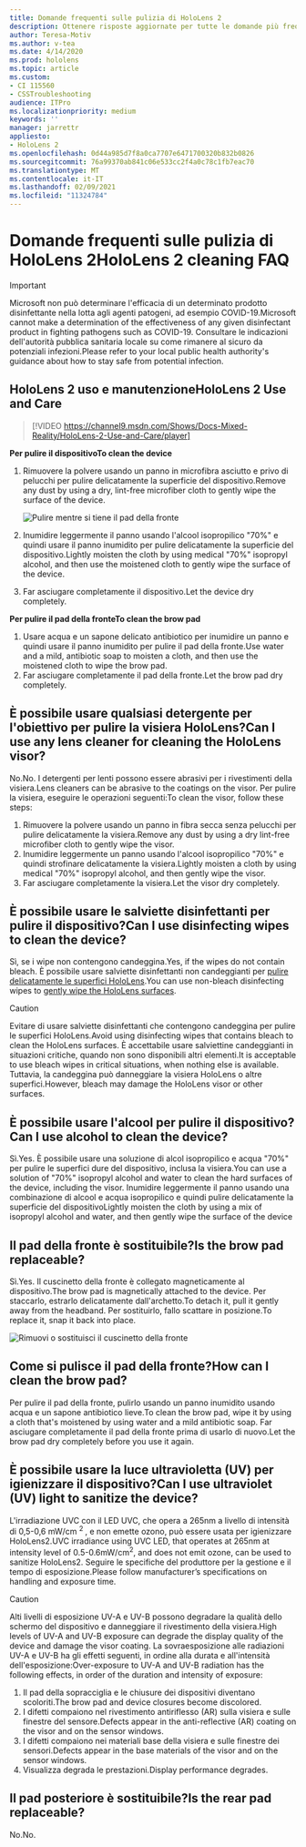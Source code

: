 ```yaml
---
title: Domande frequenti sulle pulizia di HoloLens 2
description: Ottenere risposte aggiornate per tutte le domande più frequenti per la pulizia e la manutenzione del dispositivo HoloLens 2.
author: Teresa-Motiv
ms.author: v-tea
ms.date: 4/14/2020
ms.prod: hololens
ms.topic: article
ms.custom:
- CI 115560
- CSSTroubleshooting
audience: ITPro
ms.localizationpriority: medium
keywords: ''
manager: jarrettr
appliesto:
- HoloLens 2
ms.openlocfilehash: 0d44a985d7f8a0ca7707e6471700320b832b0826
ms.sourcegitcommit: 76a99370ab841c06e533cc2f4a0c78c1fb7eac70
ms.translationtype: MT
ms.contentlocale: it-IT
ms.lasthandoff: 02/09/2021
ms.locfileid: "11324784"
---
```

# <span data-ttu-id="05d88-103">Domande frequenti sulle pulizia di HoloLens 2</span><span class="sxs-lookup"><span data-stu-id="05d88-103">HoloLens 2 cleaning FAQ</span></span>

> [!IMPORTANT]  
> <span data-ttu-id="05d88-104">Microsoft non può determinare l'efficacia di un determinato prodotto disinfettante nella lotta agli agenti patogeni, ad esempio COVID-19.</span><span class="sxs-lookup"><span data-stu-id="05d88-104">Microsoft cannot make a determination of the effectiveness of any given disinfectant product in fighting pathogens such as COVID-19.</span></span> <span data-ttu-id="05d88-105">Consultare le indicazioni dell'autorità pubblica sanitaria locale su come rimanere al sicuro da potenziali infezioni.</span><span class="sxs-lookup"><span data-stu-id="05d88-105">Please refer to your local public health authority's guidance about how to stay safe from potential infection.</span></span>  

## <span data-ttu-id="05d88-106">HoloLens 2 uso e manutenzione</span><span class="sxs-lookup"><span data-stu-id="05d88-106">HoloLens 2 Use and Care</span></span>

> [!VIDEO https://channel9.msdn.com/Shows/Docs-Mixed-Reality/HoloLens-2-Use-and-Care/player]

<!-- <iframe src="https://channel9.msdn.com/Shows/Docs-Mixed-Reality/HoloLens-2-Use-and-Care/player" width="960" height="540" allowFullScreen frameBorder="0" title="HoloLens 2 Use and Care - Microsoft Channel 9 Video"></iframe> -->

**<span data-ttu-id="05d88-107">Per pulire il dispositivo</span><span class="sxs-lookup"><span data-stu-id="05d88-107">To clean the device</span></span>**

1. <span data-ttu-id="05d88-108">Rimuovere la polvere usando un panno in microfibra asciutto e privo di pelucchi per pulire delicatamente la superficie del dispositivo.</span><span class="sxs-lookup"><span data-stu-id="05d88-108">Remove any dust by using a dry, lint-free microfiber cloth to gently wipe the surface of the device.</span></span>

   ![Pulire mentre si tiene il pad della fronte](images/hl2-cleaning.png)

2. <span data-ttu-id="05d88-110">Inumidire leggermente il panno usando l'alcool isopropilico "70%" e quindi usare il panno inumidito per pulire delicatamente la superficie del dispositivo.</span><span class="sxs-lookup"><span data-stu-id="05d88-110">Lightly moisten the cloth by using medical "70%" isopropyl alcohol, and then use the moistened cloth to gently wipe the surface of the device.</span></span>

3. <span data-ttu-id="05d88-111">Far asciugare completamente il dispositivo.</span><span class="sxs-lookup"><span data-stu-id="05d88-111">Let the device dry completely.</span></span>

**<span data-ttu-id="05d88-112">Per pulire il pad della fronte</span><span class="sxs-lookup"><span data-stu-id="05d88-112">To clean the brow pad</span></span>**

1. <span data-ttu-id="05d88-113">Usare acqua e un sapone delicato antibiotico per inumidire un panno e quindi usare il panno inumidito per pulire il pad della fronte.</span><span class="sxs-lookup"><span data-stu-id="05d88-113">Use water and a mild, antibiotic soap to moisten a cloth, and then use the moistened cloth to wipe the brow pad.</span></span>
1. <span data-ttu-id="05d88-114">Far asciugare completamente il pad della fronte.</span><span class="sxs-lookup"><span data-stu-id="05d88-114">Let the brow pad dry completely.</span></span>

## <span data-ttu-id="05d88-115">È possibile usare qualsiasi detergente per l'obiettivo per pulire la visiera HoloLens?</span><span class="sxs-lookup"><span data-stu-id="05d88-115">Can I use any lens cleaner for cleaning the HoloLens visor?</span></span>

<span data-ttu-id="05d88-116">No.</span><span class="sxs-lookup"><span data-stu-id="05d88-116">No.</span></span> <span data-ttu-id="05d88-117">I detergenti per lenti possono essere abrasivi per i rivestimenti della visiera.</span><span class="sxs-lookup"><span data-stu-id="05d88-117">Lens cleaners can be abrasive to the coatings on the visor.</span></span> <span data-ttu-id="05d88-118">Per pulire la visiera, eseguire le operazioni seguenti:</span><span class="sxs-lookup"><span data-stu-id="05d88-118">To clean the visor, follow these steps:</span></span>  

1. <span data-ttu-id="05d88-119">Rimuovere la polvere usando un panno in fibra secca senza pelucchi per pulire delicatamente la visiera.</span><span class="sxs-lookup"><span data-stu-id="05d88-119">Remove any dust by using a dry lint-free microfiber cloth to gently wipe the visor.</span></span>
1. <span data-ttu-id="05d88-120">Inumidire leggermente un panno usando l'alcool isopropilico "70%" e quindi strofinare delicatamente la visiera.</span><span class="sxs-lookup"><span data-stu-id="05d88-120">Lightly moisten a cloth by using medical "70%" isopropyl alcohol, and then gently wipe the visor.</span></span>
1. <span data-ttu-id="05d88-121">Far asciugare completamente la visiera.</span><span class="sxs-lookup"><span data-stu-id="05d88-121">Let the visor dry completely.</span></span>

## <span data-ttu-id="05d88-122">È possibile usare le salviette disinfettanti per pulire il dispositivo?</span><span class="sxs-lookup"><span data-stu-id="05d88-122">Can I use disinfecting wipes to clean the device?</span></span>

<span data-ttu-id="05d88-123">Sì, se i wipe non contengono candeggina.</span><span class="sxs-lookup"><span data-stu-id="05d88-123">Yes, if the wipes do not contain bleach.</span></span> <span data-ttu-id="05d88-124">È possibile usare salviette disinfettanti non candeggianti per [pulire delicatamente le superfici HoloLens](#hololens-2-use-and-care).</span><span class="sxs-lookup"><span data-stu-id="05d88-124">You can use non-bleach disinfecting wipes to [gently wipe the HoloLens surfaces](#hololens-2-use-and-care).</span></span>  

> [!CAUTION]  
> <span data-ttu-id="05d88-125">Evitare di usare salviette disinfettanti che contengono candeggina per pulire le superfici HoloLens.</span><span class="sxs-lookup"><span data-stu-id="05d88-125">Avoid using disinfecting wipes that contains bleach to clean the HoloLens surfaces.</span></span> <span data-ttu-id="05d88-126">È accettabile usare salviettine candeggianti in situazioni critiche, quando non sono disponibili altri elementi.</span><span class="sxs-lookup"><span data-stu-id="05d88-126">It is acceptable to use bleach wipes in critical situations, when nothing else is available.</span></span> <span data-ttu-id="05d88-127">Tuttavia, la candeggina può danneggiare la visiera HoloLens o altre superfici.</span><span class="sxs-lookup"><span data-stu-id="05d88-127">However, bleach may damage the HoloLens visor or other surfaces.</span></span>

## <span data-ttu-id="05d88-128">È possibile usare l'alcool per pulire il dispositivo?</span><span class="sxs-lookup"><span data-stu-id="05d88-128">Can I use alcohol to clean the device?</span></span>

<span data-ttu-id="05d88-129">Sì.</span><span class="sxs-lookup"><span data-stu-id="05d88-129">Yes.</span></span> <span data-ttu-id="05d88-130">È possibile usare una soluzione di alcol isopropilico e acqua "70%" per pulire le superfici dure del dispositivo, inclusa la visiera.</span><span class="sxs-lookup"><span data-stu-id="05d88-130">You can use a solution of "70%" isopropyl alcohol and water to clean the hard surfaces of the device, including the visor.</span></span> <span data-ttu-id="05d88-131">Inumidire leggermente il panno usando una combinazione di alcool e acqua isopropilico e quindi pulire delicatamente la superficie del dispositivo</span><span class="sxs-lookup"><span data-stu-id="05d88-131">Lightly moisten the cloth by using a mix of isopropyl alcohol and water, and then gently wipe the surface of the device</span></span>

## <span data-ttu-id="05d88-132">Il pad della fronte è sostituibile?</span><span class="sxs-lookup"><span data-stu-id="05d88-132">Is the brow pad replaceable?</span></span>

<span data-ttu-id="05d88-133">Sì.</span><span class="sxs-lookup"><span data-stu-id="05d88-133">Yes.</span></span> <span data-ttu-id="05d88-134">Il cuscinetto della fronte è collegato magneticamente al dispositivo.</span><span class="sxs-lookup"><span data-stu-id="05d88-134">The brow pad is magnetically attached to the device.</span></span> <span data-ttu-id="05d88-135">Per staccarlo, estrarlo delicatamente dall'archetto.</span><span class="sxs-lookup"><span data-stu-id="05d88-135">To detach it, pull it gently away from the headband.</span></span> <span data-ttu-id="05d88-136">Per sostituirlo, fallo scattare in posizione.</span><span class="sxs-lookup"><span data-stu-id="05d88-136">To replace it, snap it back into place.</span></span>

![Rimuovi o sostituisci il cuscinetto della fronte](images/hololens2-remove-browpad.png)

## <span data-ttu-id="05d88-138">Come si pulisce il pad della fronte?</span><span class="sxs-lookup"><span data-stu-id="05d88-138">How can I clean the brow pad?</span></span>

<span data-ttu-id="05d88-139">Per pulire il pad della fronte, pulirlo usando un panno inumidito usando acqua e un sapone antibiotico lieve.</span><span class="sxs-lookup"><span data-stu-id="05d88-139">To clean the brow pad, wipe it by using a cloth that's moistened by using water and a mild antibiotic soap.</span></span> <span data-ttu-id="05d88-140">Far asciugare completamente il pad della fronte prima di usarlo di nuovo.</span><span class="sxs-lookup"><span data-stu-id="05d88-140">Let the brow pad dry completely before you use it again.</span></span>

## <span data-ttu-id="05d88-141">È possibile usare la luce ultravioletta (UV) per igienizzare il dispositivo?</span><span class="sxs-lookup"><span data-stu-id="05d88-141">Can I use ultraviolet (UV) light to sanitize the device?</span></span>

<span data-ttu-id="05d88-142">L'irradiazione UVC con il LED UVC, che opera a 265nm a livello di intensità di 0,5-0,6 mW/cm <sup> 2 </sup> , e non emette ozono, può essere usata per igienizzare HoloLens2.</span><span class="sxs-lookup"><span data-stu-id="05d88-142">UVC irradiance using UVC LED, that operates at 265nm at intensity level of 0.5-0.6mW/cm<sup>2</sup>, and does not emit ozone, can be used to sanitize HoloLens2.</span></span> <span data-ttu-id="05d88-143">Seguire le specifiche del produttore per la gestione e il tempo di esposizione.</span><span class="sxs-lookup"><span data-stu-id="05d88-143">Please follow manufacturer’s specifications on handling and exposure time.</span></span>

> [!CAUTION]  
> <span data-ttu-id="05d88-144">Alti livelli di esposizione UV-A e UV-B possono degradare la qualità dello schermo del dispositivo e danneggiare il rivestimento della visiera.</span><span class="sxs-lookup"><span data-stu-id="05d88-144">High levels of UV-A and UV-B exposure can degrade the display quality of the device and damage the visor coating.</span></span> <span data-ttu-id="05d88-145">La sovraesposizione alle radiazioni UV-A e UV-B ha gli effetti seguenti, in ordine alla durata e all'intensità dell'esposizione:</span><span class="sxs-lookup"><span data-stu-id="05d88-145">Over-exposure to UV-A and UV-B radiation has the following effects, in order of the duration and intensity of exposure:</span></span>
>  
> 1. <span data-ttu-id="05d88-146">Il pad della sopracciglia e le chiusure dei dispositivi diventano scoloriti.</span><span class="sxs-lookup"><span data-stu-id="05d88-146">The brow pad and device closures become discolored.</span></span>
> 1. <span data-ttu-id="05d88-147">I difetti compaiono nel rivestimento antiriflesso (AR) sulla visiera e sulle finestre del sensore.</span><span class="sxs-lookup"><span data-stu-id="05d88-147">Defects appear in the anti-reflective (AR) coating on the visor and on the sensor windows.</span></span>
> 1. <span data-ttu-id="05d88-148">I difetti compaiono nei materiali base della visiera e sulle finestre dei sensori.</span><span class="sxs-lookup"><span data-stu-id="05d88-148">Defects appear in the base materials of the visor and on the sensor windows.</span></span>
> 1. <span data-ttu-id="05d88-149">Visualizza degrada le prestazioni.</span><span class="sxs-lookup"><span data-stu-id="05d88-149">Display performance degrades.</span></span>

## <span data-ttu-id="05d88-150">Il pad posteriore è sostituibile?</span><span class="sxs-lookup"><span data-stu-id="05d88-150">Is the rear pad replaceable?</span></span>

<span data-ttu-id="05d88-151">No.</span><span class="sxs-lookup"><span data-stu-id="05d88-151">No.</span></span>
